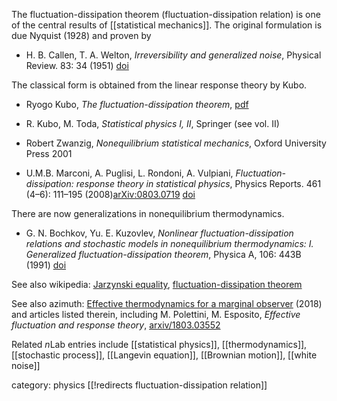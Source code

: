 The fluctuation-dissipation theorem (fluctuation-dissipation relation) is one of the central results of [[statistical mechanics]]. The original formulation is due Nyquist (1928) and proven by 

* H. B. Callen, T. A. Welton, _Irreversibility and generalized noise_,  Physical Review. 83: 34 (1951) [doi](https://doi.org/10.1103/PhysRev.83.34) 

The classical form is obtained from the linear response theory by Kubo. 

* Ryogo Kubo, _The fluctuation-dissipation theorem_, [pdf](http://www.mrc-lmb.cam.ac.uk/genomes/madanm/balaji/kubo.pdf)

* R. Kubo, M. Toda, _Statistical physics I, II_, Springer (see vol. II)
* Robert Zwanzig, _Nonequilibrium statistical mechanics_, Oxford University Press 2001
* U.M.B. Marconi, A. Puglisi, L. Rondoni, A. Vulpiani,  _Fluctuation-dissipation: response theory in statistical physics_, Physics Reports. 461 (4–6): 111–195 (2008)[arXiv:0803.0719](https://arxiv.org/abs/0803.0719) [doi](https://doi.org/10.1016/j.physrep.2008.02.002)

There are now generalizations in nonequilibrium thermodynamics.

* G. N. Bochkov, Yu. E. Kuzovlev, _Nonlinear fluctuation-dissipation relations and stochastic models in nonequilibrium thermodynamics: I. Generalized fluctuation-dissipation theorem_, Physica A, 106: 443B (1991) <a href="http://dx.doi.org/10.1016/0378-4371(81)90122-9">doi</a>

See also wikipedia: [Jarzynski equality](https://en.wikipedia.org/wiki/Jarzynski_equality), [fluctuation-dissipation theorem](https://en.wikipedia.org/wiki/Fluctuation-dissipation_theorem)

See also azimuth: [Effective thermodynamics for a marginal observer](https://johncarlosbaez.wordpress.com/2018/05/08/effective-thermodynamics-for-a-marginal-observer) (2018) and articles listed therein, including M. Polettini, M. Esposito, _Effective fluctuation and response theory_, [arxiv/1803.03552](https://arxiv.org/abs/1803.03552)

Related $n$Lab entries include [[statistical physics]], [[thermodynamics]], [[stochastic process]], [[Langevin equation]], [[Brownian motion]], [[white noise]]

category: physics
[[!redirects fluctuation-dissipation relation]]
